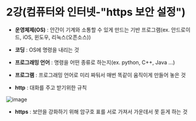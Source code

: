 # 2강(컴퓨터와 인터넷-"https 보안 설정")

- **운영체제(OS)** : 안간이 기계와 소통할 수 있게 만드는 기반 프로그램(ex. 안드로이드, iOS, 윈도우, 리눅스(오픈소스))

- **코딩** : OS에 명령을 내리는 것

- **프로그래밍 언어** : 명령을 어떤 종류로 하는지(ex. python, C++, Java ...)

- **프로그램** : 프로그래밍 언어로 미리 짜둬서 매번 똑같이 움직이게 만들어 놓은 것

- **http** : 대화를 주고 받기위한 규칙

![image](https://user-images.githubusercontent.com/90367004/155151332-1363e163-9a73-4d1b-bbf2-2a10b8da2b35.png)



- **https** : 보안을 강화하기 위해 암구호 표를 서로 가져서 가운데서 못 듣게 하는 것



